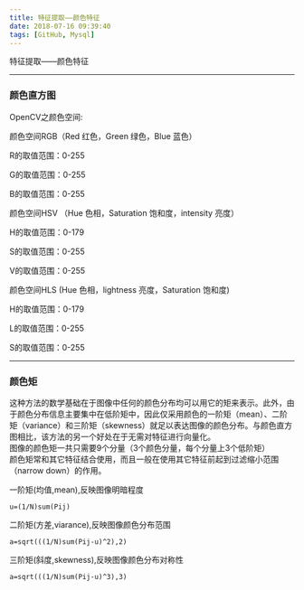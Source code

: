 ```yaml
---
title: 特征提取——颜色特征
date: 2018-07-16 09:39:40
tags: [GitHub, Mysql]
---
```


特征提取——颜色特征
<!--more-->

---
### 颜色直方图

OpenCV之颜色空间:

颜色空间RGB（Red 红色，Green 绿色，Blue 蓝色）

R的取值范围：0-255

G的取值范围：0-255

B的取值范围：0-255

颜色空间HSV （Hue 色相，Saturation 饱和度，intensity 亮度）

H的取值范围：0-179

S的取值范围：0-255

V的取值范围：0-255

颜色空间HLS (Hue 色相，lightness 亮度，Saturation 饱和度)

H的取值范围：0-179

L的取值范围：0-255

S的取值范围：0-255

---

### 颜色矩

这种方法的数学基础在于图像中任何的颜色分布均可以用它的矩来表示。此外，由于颜色分布信息主要集中在低阶矩中，因此仅采用颜色的一阶矩（mean）、二阶矩（variance）和三阶矩（skewness）就足以表达图像的颜色分布。与颜色直方图相比，该方法的另一个好处在于无需对特征进行向量化。<br>图像的颜色矩一共只需要9个分量（3个颜色分量，每个分量上3个低阶矩）<br>颜色矩常和其它特征结合使用，而且一般在使用其它特征前起到过滤缩小范围（narrow down）的作用。 

一阶矩(均值,mean),反映图像明暗程度
```
u=(1/N)sum(Pij)
```

二阶矩(方差,viarance),反映图像颜色分布范围
```
a=sqrt(((1/N)sum(Pij-u)^2),2)
```

三阶矩(斜度,skewness),反映图像颜色分布对称性
```
a=sqrt(((1/N)sum(Pij-u)^3),3)
```
